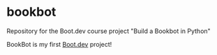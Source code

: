 # bookbot
Repository for the Boot.dev course project "Build a Bookbot in Python"

BookBot is my first [Boot.dev](https://www.boot.dev) project!
